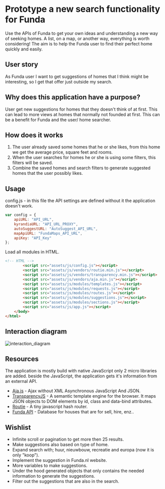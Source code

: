 # Prototype a new search functionality for Funda
Use the APIs of Funda to get your own ideas and understanding a new way of seeking homes. A list, on a map, or another way, everything is worth considering! The aim is to help the Funda user to find their perfect home quickly and easily.

## User story
As Funda user I want to get suggestions of homes that I think might be interesting, so I get that offer just outside my search.


## Why does this application have a purpose?
User get new suggestions for homes that they doesn't think of at first. This can lead to more views at homes that normally not founded at first. This can be a benefit for Funda and the user/ home searcher.

## How does it works
1. The user already saved some homes that he or she likes, from this home we get the average price, square feet and rooms.
2. When the user searches for homes he or she is using some filters, this filters will be saved.
3. Combine the saved homes and search filters to generate suggested homes that the user possibly likes.

## Usage
config.js - in this file the API settings are defined without it the application doesn't work.
```js
var config = {
    apiURL: "API_URL",
    kyrandiaURL: "API_URL_PROXY",
    autoSuggestURL: "AutoSuggest_API_URL",
    mapApiURL: "FundaMaps_API_URL",
    apiKey: "API_Key"
};
```

Load all modules in HTML.
```html
<!-- HTML -->
        <script src="assets/js/config.js"></script>
        <script src="assets/js/vendors/routie.min.js"></script>
        <script src="assets/js/vendors/transparency.min.js"></script>
        <script src="assets/js/vendors/aja.min.js"></script>
        <script src="assets/js/modules/templates.js"></script>
        <script src="assets/js/modules/requests.js"></script>
        <script src="assets/js/modules/routes.js"></script>
        <script src="assets/js/modules/suggestions.js"></script>
        <script src="assets/js/modules/sections.js"></script>
        <script src="assets/js/app.js"></script>
    </body>
</html>
```

## Interaction diagram
![interaction_diagram](https://github.com/TimoVerkroost/minor-funda/blob/master/images/interaction_diagram.png "Interaction diagram")

## Resources
The application is mostly build with native JavaScript only 2 micro libraries are added. beside the JavaScript, the application gets it's information from an external API.
- [Aja.js](http://krampstudio.com/aja.js/) - Ajax without XML Asynchronous JavaScript And JSON.
- [TransparencyJS](https://github.com/leonidas/transparency) - A semantic template engine for the browser. It maps JSON objects to DOM elements by id, class and data-bind attributes.
- [Routie](https://github.com/jgallen23/routie) - A tiny javascript hash router.
- [Funda API](http://www.funda.nl/) - Database for houses that are for sell, hire, enz..

## Wishlist
- Infinite scroll or pagination to get more then 25 results.
- Make suggestions also based on type of home.
- Expand search with; huur, nieuwbouw, recreatie and europa (now it is only "koop").
- Implement the suggestion in Funda.nl website.
- More variables to make suggestions.
- Under the hood generated objects that only contains the needed information to generate the suggestions.
- Filter out the suggestions that are also in the search.